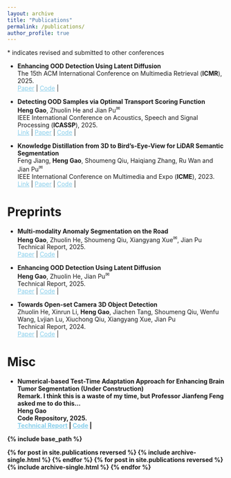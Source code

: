```yaml
---
layout: archive
title: "Publications"
permalink: /publications/
author_profile: true
---
```

<style>
        a.blue-text {
        color: #87CEEB;
    }
</style>

<a>*</a> indicates revised and submitted to other conferences


<ul>
<li>
<p><b>Enhancing OOD Detection Using Latent Diffusion
</b>
<br /> The 15th ACM International Conference on Multimedia Retrieval (<strong>ICMR</strong>), 2025. <br /> 
<a href="" class="blue-text">Paper</a> |
<a href="https://github.com/HengGao12/OAL" class="blue-text">Code</a> |  
</p>
</li>
</ul>


<ul>
<li>
<p><b>Detecting OOD Samples via Optimal Transport Scoring Function</b>
<br /><strong>Heng Gao</strong>, Zhuolin He and Jian Pu<sup><a title='Corresponding author'>✉</a></sup>
<br /> IEEE International Conference on Acoustics, Speech and Signal Processing (<strong>ICASSP</strong>), 2025. <br />
<a href="https://ieeexplore.ieee.org/abstract/document/10890502" class="blue-text">Link</a> |
<a href="https://arxiv.org/abs/2502.16115" class="blue-text">Paper</a> |
<a href="https://github.com/HengGao12/OTOD" class="blue-text">Code</a> |


</p>
</li>
</ul>

<ul>
<li>
<p><b>Knowledge Distillation from 3D to Bird’s-Eye-View for LiDAR Semantic Segmentation</b>
<br />Feng Jiang, <strong>Heng Gao</strong>, Shoumeng Qiu, Haiqiang Zhang, Ru Wan and Jian Pu<sup><a title='Corresponding author'>✉</a></sup>
<br /> IEEE International Conference on Multimedia and Expo (<strong>ICME</strong>), 2023. <br />
<a href="https://ieeexplore.ieee.org/abstract/document/10220057" class="blue-text">Link</a> |
<a href="https://arxiv.org/pdf/2304.11393" class="blue-text">Paper</a> |
<a href="https://github.com/fengjiang5/Knowledge-Distillation-from-Cylinder3D-to-PolarNet" class="blue-text">Code</a> |




</p>
</li>
</ul>

# Preprints

<ul>    
<li>
<p><b>Multi-modality Anomaly Segmentation on the Road
</b>
<br /><strong>Heng Gao</strong>, Zhuolin He, Shoumeng Qiu, Xiangyang Xue<sup><a title='Corresponding author'>✉</a></sup>, Jian Pu
<br /> Technical Report, 2025. <br /> 
<a href="https://arxiv.org/pdf/2503.17712" class="blue-text">Paper</a> |
<a href="https://github.com/HengGao12/MMRAS plus" class="blue-text">Code</a> |
</p>
</li>
</ul>

<ul>
<li>
<p><b>Enhancing OOD Detection Using Latent Diffusion
</b>
<br /><strong>Heng Gao</strong>, Zhuolin He, Jian Pu<sup><a title='Corresponding author'>✉</a></sup>
<br /> Technical Report, 2025. <br /> 
<a href="" class="blue-text">Paper</a> |
<a href="https://github.com/HengGao12/OAL" class="blue-text">Code</a> |  
</p>
</li>
</ul>

<ul>    
<li>
<p><b>Towards Open-set Camera 3D Object Detection
</b>
<br />Zhuolin He, Xinrun Li, <strong>Heng Gao</strong>, Jiachen Tang, Shoumeng Qiu, Wenfu Wang, Lvjian Lu, Xiuchong Qiu, Xiangyang Xue, Jian Pu
<br /> Technical Report, 2024. <br /> 
<a href="https://arxiv.org/pdf/2406.17297" class="blue-text">Paper</a> |
<a href="https://github.com/NickHezhuolin/OS-Det3D" class="blue-text">Code</a> |
</p>
</li>
</ul>

# Misc

<ul>    
<li>
<p><b>Numerical-based Test-Time Adaptation Approach for Enhancing Brain Tumor Segmentation (Under Construction)
<br /><strong>Remark.</strong> I think this is a waste of my time, but Professor Jianfeng Feng asked me to do this...
<br /><strong>Heng Gao</strong>
<br /> Code Repository, 2025. <br /> 
<a href="" class="blue-text">Technical Report</a> |
<a href="" class="blue-text">Code</a> |
</p>
</li>
</ul>

{% include base_path %}

{% for post in site.publications reversed %}
  {% include archive-single.html %}
{% endfor %}
{% for post in site.publications reversed %}
  {% include archive-single.html %}
{% endfor %}

